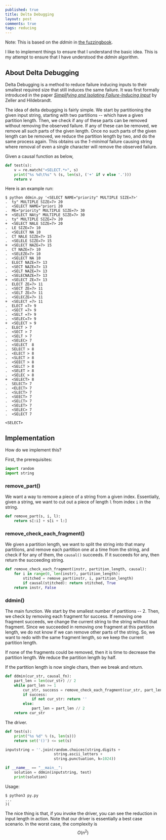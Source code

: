 ```yaml
---
published: true
title: Delta Debugging
layout: post
comments: true
tags: reducing
---
```


Note: This is based on the *ddmin* in [the fuzzingbook](https://www.fuzzingbook.org/html/Reducer.html#Delta-Debugging).

I like to implement things to ensure that I understand the basic idea. This is
my attempt to ensure that I have understood the *ddmin* algorithm.

## About Delta Debugging

Delta Debugging is a method to reduce failure inducing inputs to their
smallest required size that still induces the same failure. It was
first formally introduced in the paper
[*Simplifying and Isolating Failure-Inducing Input*](https://www.st.cs.uni-saarland.de/papers/tse2002/tse2002.pdf)
by Zeller and Hildebrandt.

The idea of delta debugging is fairly simple. We start by partitioning
the given input string, starting with two partitions -- which have a
given partition length. Then, we check if any of these parts can be
removed without removing the observed failure. If any of these can be
removed, we remove all such parts of the given length. Once no such
parts of the given length can be removed, we reduce the partition
length by two, and do the same process again. This obtains us the
*1-minimal* failure causing string where removal of even a single
character will remove the observed failure.

Given a causal function as below,

```python
def test(s):
    v = re.match("<SELECT.*>", s)
    print("%s %d\t%s" % (s, len(s), ('+' if v else '.')))
    return v
```

Here is an example run:

```shell
$ python ddmin.py '<SELECT NAME="priority" MULTIPLE SIZE=7>'
.  ty" MULTIPLE SIZE=7> 20
.  <SELECT NAME="priori 20
.  ME="priority" MULTIPLE SIZE=7> 30
+  <SELECT NAty" MULTIPLE SIZE=7> 30
.  ty" MULTIPLE SIZE=7> 20
+  <SELECT NALE SIZE=7> 20
.  LE SIZE=7> 10
.  <SELECT NA 10
.  CT NALE SIZE=7> 15
.  <SELELE SIZE=7> 15
+  <SELECT NAZE=7> 15
.  CT NAZE=7> 10
.  <SELEZE=7> 10
.  <SELECT NA 10
.  ELECT NAZE=7> 13
.  <SECT NAZE=7> 13
.  <SELT NAZE=7> 13
.  <SELECNAZE=7> 13
+  <SELECT ZE=7> 13
.  ELECT ZE=7> 11
.  <SECT ZE=7> 11
.  <SELT ZE=7> 11
.  <SELECZE=7> 11
+  <SELECT =7> 11
.  ELECT =7> 9
.  <SECT =7> 9
.  <SELT =7> 9
.  <SELEC=7> 9
+  <SELECT > 9
.  ELECT > 7
.  <SECT > 7
.  <SELT > 7
.  <SELEC> 7
.  <SELECT  8
.  SELECT > 8
.  <ELECT > 8
.  <SLECT > 8
.  <SEECT > 8
.  <SELCT > 8
.  <SELET > 8
.  <SELEC > 8
+  <SELECT> 8
.  SELECT> 7
.  <ELECT> 7
.  <SLECT> 7
.  <SEECT> 7
.  <SELCT> 7
.  <SELET> 7
.  <SELEC> 7
.  <SELECT 7

<SELECT>
```

## Implementation

How do we implement this?

First, the prerequisites:

```python
import random
import string
```

### remove_part()

We want a way to remove a piece of a string from a given index.
Essentially, given a string, we want to cut out a piece of length `l` from
index `i` in the string.

```python
def remove_part(s, i, l):
    return s[:i] + s[i + l:]
```

### remove_check_each_fragment()

We given a partition length, we want to split the string into
that many partitions, and remove each partition one at a time from the
string, and check if for any of them, the `causal()` succeeds. If it
succeeds for any, then return the succeeding string.

```python
def remove_check_each_fragment(instr, partition_length, causal):
    for i in range(0, len(instr), partition_length):
        stitched = remove_part(instr, i, partition_length)
        if causal(stitched): return stitched, True
    return instr, False
```

### ddmin()

The main function. We start by the smallest number of partitions -- 2.
Then, we check by removing each fragment for success. If removing one
fragment succeeds, we change the current string to the string without that
fragment. Since we succeeded in removing one fragment at this partition
length, we do not know if we can remove other parts of the string. So,
we want to redo with the same fragment length, so we keep the current
partition length.

If none of the fragments could be removed, then it is time to decrease the
partition length. We reduce the partition length by half.

If the partition length is now single chars, then we break and return.

```python
def ddmin(cur_str, causal_fn):
    part_len = len(cur_str) // 2
    while part_len >= 1
        cur_str, success = remove_check_each_fragment(cur_str, part_len, causal_fn)
        if success:
            if not cur_str: return ''
        else:
            part_len = part_len // 2
    return cur_str
```

The driver.

```python
def test(s):
    print("%s %d" % (s, len(s)))
    return set('()') <= set(s)

inputstring = ''.join(random.choices(string.digits +
                      string.ascii_letters +
                      string.punctuation, k=1024))

if __name__ == "__main__":
    solution = ddmin(inputstring, test)
    print(solution)
```

Usage:

```shell
$ python3 py.py
...
)(
```

The nice thing is that, if you invoke the driver, you can see the reduction in
input length in action. Note that our driver is essentially a best case
scenario. In the worst case, the complexity is $$O(n^2)$$
